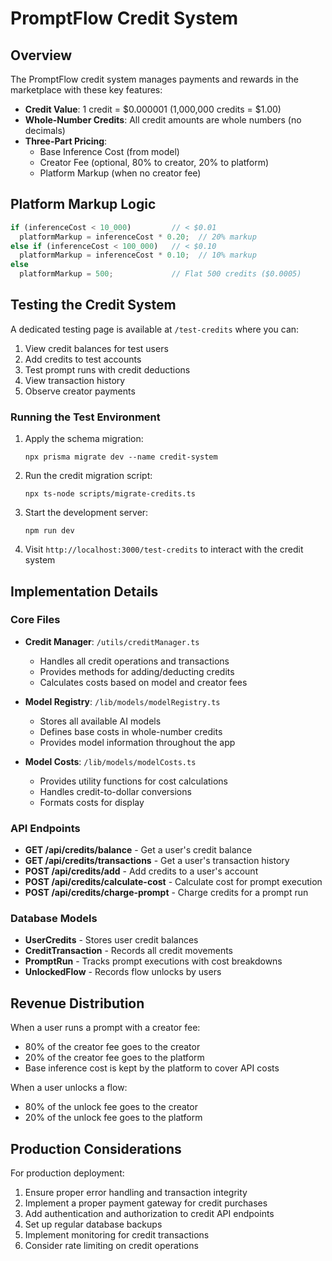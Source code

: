 # PromptFlow Credit System

## Overview

The PromptFlow credit system manages payments and rewards in the marketplace with these key features:

- **Credit Value**: 1 credit = $0.000001 (1,000,000 credits = $1.00)
- **Whole-Number Credits**: All credit amounts are whole numbers (no decimals)
- **Three-Part Pricing**:
  - Base Inference Cost (from model)
  - Creator Fee (optional, 80% to creator, 20% to platform)
  - Platform Markup (when no creator fee)

## Platform Markup Logic

```typescript
if (inferenceCost < 10_000)         // < $0.01
  platformMarkup = inferenceCost * 0.20;  // 20% markup
else if (inferenceCost < 100_000)   // < $0.10
  platformMarkup = inferenceCost * 0.10;  // 10% markup
else
  platformMarkup = 500;             // Flat 500 credits ($0.0005)
```

## Testing the Credit System

A dedicated testing page is available at `/test-credits` where you can:

1. View credit balances for test users
2. Add credits to test accounts
3. Test prompt runs with credit deductions
4. View transaction history
5. Observe creator payments

### Running the Test Environment

1. Apply the schema migration:
   ```
   npx prisma migrate dev --name credit-system
   ```

2. Run the credit migration script:
   ```
   npx ts-node scripts/migrate-credits.ts
   ```

3. Start the development server:
   ```
   npm run dev
   ```

4. Visit `http://localhost:3000/test-credits` to interact with the credit system

## Implementation Details

### Core Files

- **Credit Manager**: `/utils/creditManager.ts`
  - Handles all credit operations and transactions
  - Provides methods for adding/deducting credits
  - Calculates costs based on model and creator fees

- **Model Registry**: `/lib/models/modelRegistry.ts`
  - Stores all available AI models
  - Defines base costs in whole-number credits
  - Provides model information throughout the app

- **Model Costs**: `/lib/models/modelCosts.ts`
  - Provides utility functions for cost calculations
  - Handles credit-to-dollar conversions
  - Formats costs for display

### API Endpoints

- **GET /api/credits/balance** - Get a user's credit balance
- **GET /api/credits/transactions** - Get a user's transaction history
- **POST /api/credits/add** - Add credits to a user's account
- **POST /api/credits/calculate-cost** - Calculate cost for prompt execution
- **POST /api/credits/charge-prompt** - Charge credits for a prompt run

### Database Models

- **UserCredits** - Stores user credit balances
- **CreditTransaction** - Records all credit movements
- **PromptRun** - Tracks prompt executions with cost breakdowns
- **UnlockedFlow** - Records flow unlocks by users

## Revenue Distribution

When a user runs a prompt with a creator fee:
- 80% of the creator fee goes to the creator
- 20% of the creator fee goes to the platform
- Base inference cost is kept by the platform to cover API costs

When a user unlocks a flow:
- 80% of the unlock fee goes to the creator
- 20% of the unlock fee goes to the platform

## Production Considerations

For production deployment:
1. Ensure proper error handling and transaction integrity
2. Implement a proper payment gateway for credit purchases
3. Add authentication and authorization to credit API endpoints
4. Set up regular database backups
5. Implement monitoring for credit transactions
6. Consider rate limiting on credit operations

